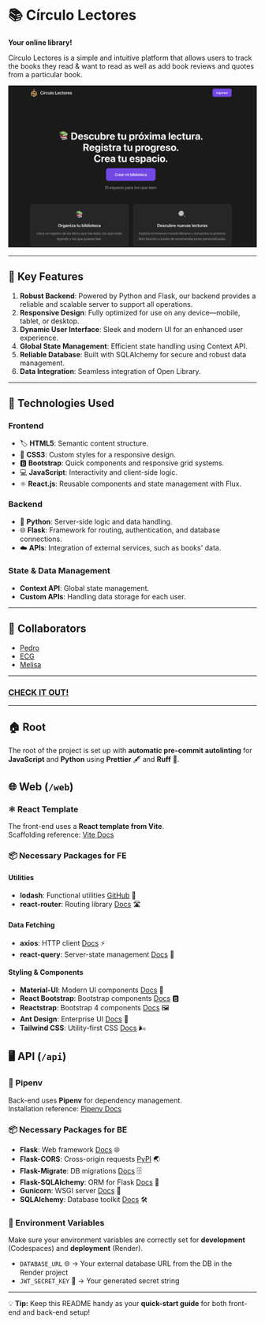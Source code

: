 # 📚 Círculo Lectores
**Your online library!**  

Círculo Lectores is a simple and intuitive platform that allows users to track the books they read & want to read as well as add book reviews and quotes from a particular book.

![Homepage](web/src/assets/homepage.png "Screenshot of the homepage")

---

## 🌟 Key Features  

1. **Robust Backend**: Powered by Python and Flask, our backend provides a reliable and scalable server to support all operations.  
2. **Responsive Design**: Fully optimized for use on any device—mobile, tablet, or desktop.  
3. **Dynamic User Interface**: Sleek and modern UI for an enhanced user experience.  
4. **Global State Management**: Efficient state handling using Context API.  
5. **Reliable Database**: Built with SQLAlchemy for secure and robust data management.  
6. **Data Integration**: Seamless integration of Open Library.

---

## 🚀 Technologies Used  

### **Frontend**  
- 🏷️ **HTML5**: Semantic content structure.  
- 🎨 **CSS3**: Custom styles for a responsive design.
- 🅱️ **Bootstrap**: Quick components and responsive grid systems.  
- 💻 **JavaScript**: Interactivity and client-side logic.  
- ⚛️ **React.js**: Reusable components and state management with Flux.  

### **Backend**  
- 🐍 **Python**: Server-side logic and data handling.  
- 🌐 **Flask**: Framework for routing, authentication, and database connections.  
- ☁️ **APIs**: Integration of external services, such as books' data.  

### **State & Data Management**  
- **Context API**: Global state management.  
- **Custom APIs**: Handling data storage for each user.

---

## 🤝 Collaborators

- [Pedro](https://github.com/celse93)  
- [ECG](https://github.com/dev-ecg)  
- [Melisa](https://github.com/MelisaRM)

---
### [CHECK IT OUT!](https://react-frontend-ijog.onrender.com/login)







---

## 🏠 Root

The root of the project is set up with **automatic pre-commit autolinting** for **JavaScript** and **Python** using **Prettier** 🖋️ and **Ruff** 🐍.  

## 🌐 Web (`/web`)

### ⚛️ React Template

The front-end uses a **React template from Vite**.  
Scaffolding reference: [Vite Docs](https://vite.dev/guide/#scaffolding-your-first-vite-project)  

### 📦 Necessary Packages for FE

#### Utilities

- **lodash**: Functional utilities [GitHub](https://github.com/lodash/lodash?tab=readme-ov-file#installation) 🔧
- **react-router**: Routing library [Docs](https://reactrouter.com/start/library/installation) 🛣️

#### Data Fetching

- **axios**: HTTP client [Docs](https://axios-http.com/docs/intro) ⚡
- **react-query**: Server-state management [Docs](https://tanstack.com/query/latest/docs/framework/react/installation) 📡

#### Styling & Components

- **Material-UI**: Modern UI components [Docs](https://mui.com/material-ui/getting-started/installation) 🎨
- **React Bootstrap**: Bootstrap components [Docs](https://react-bootstrap.netlify.app/docs/getting-started/introduction) 🅱️
- **Reactstrap**: Bootstrap 4 components [Docs](https://reactstrap.github.io/?path=/docs/home-installation--page#getting-started) 🖼️
- **Ant Design**: Enterprise UI [Docs](https://ant.design/docs/react/use-with-vite) 🏢
- **Tailwind CSS**: Utility-first CSS [Docs](https://tailwindcss.com/docs/installation/using-vite) 🌬️

## 🖥️ API (`/api`)

### 🐍 Pipenv

Back-end uses **Pipenv** for dependency management.  
Installation reference: [Pipenv Docs](https://pipenv.pypa.io/en/latest/installation.html#preferred-installation-of-pipenv)  

### 📦 Necessary Packages for BE

- **Flask**: Web framework [Docs](https://flask.palletsprojects.com/en/stable/installation/) 🌐
- **Flask-CORS**: Cross-origin requests [PyPI](https://pypi.org/project/Flask-Cors/) 🌏
- **Flask-Migrate**: DB migrations [Docs](https://flask-migrate.readthedocs.io/en/latest/#installation) 🗄️
- **Flask-SQLAlchemy**: ORM for Flask [Docs](https://flask-sqlalchemy.readthedocs.io/en/stable/quickstart/#installation) 🐘
- **Gunicorn**: WSGI server [Docs](https://gunicorn.org/) 🚀
- **SQLAlchemy**: Database toolkit [Docs](https://docs.sqlalchemy.org/en/20/intro.html#installation) 🛠️

### 🔑 Environment Variables

Make sure your environment variables are correctly set for **development** (Codespaces) and **deployment** (Render).  

- `DATABASE_URL` 🌐 → Your external database URL from the DB in the Render project 
- `JWT_SECRET_KEY` 🔑 → Your generated secret string  

---

💡 **Tip:** Keep this README handy as your **quick-start guide** for both front-end and back-end setup!  
